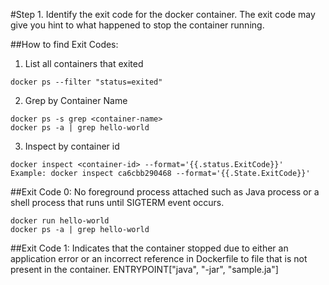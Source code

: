 #Step 1. 
Identify the exit code for the docker container.
The exit code may give you hint to what happened to stop the container running.

##How to find Exit Codes:
1. List all containers that exited
```
docker ps --filter "status=exited"
```

2. Grep by Container Name
```
docker ps -s grep <container-name>
docker ps -a | grep hello-world
```

3. Inspect by container id

```
docker inspect <container-id> --format='{{.status.ExitCode}}'
Example: docker inspect ca6cbb290468 --format='{{.State.ExitCode}}'
```


##Exit Code 0: No foreground process attached such as Java process or a shell process that runs until SIGTERM event occurs.

```
docker run hello-world
docker ps -a | grep hello-world
```

##Exit Code 1: Indicates that the container stopped due to either an application error or an incorrect reference in Dockerfile to file that is not present in the container.
ENTRYPOINT["java", "-jar", "sample.ja"]



